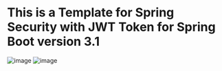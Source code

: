 # This is a Template for Spring Security with JWT Token for Spring Boot version  3.1

![image](https://github.com/anmolkumarshah/SpringSecurity-3.1-template/assets/52107296/9a4226fe-d04d-4dcb-ba8b-9b9f80900321)
![image](https://github.com/anmolkumarshah/SpringSecurity-3.1-template/assets/52107296/a110d423-2410-46db-a85b-7ff738ee52a4)
